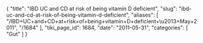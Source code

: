 {
  "title": "IBD UC and CD at risk of being vitamin D deficient",
  "slug": "ibd-uc-and-cd-at-risk-of-being-vitamin-d-deficient",
  "aliases": [
    "/IBD+UC+and+CD+at+risk+of+being+vitamin+D+deficient+\u2013+May+2011",
    "/1684"
  ],
  "tiki_page_id": 1684,
  "date": "2011-05-31",
  "categories": [
    "Gut"
  ]
}

